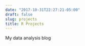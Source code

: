 ```yaml
---
date: "2017-10-31T22:27:21-05:00"
draft: false
slug: projects
title: R Projects
---
```


My data analysis blog